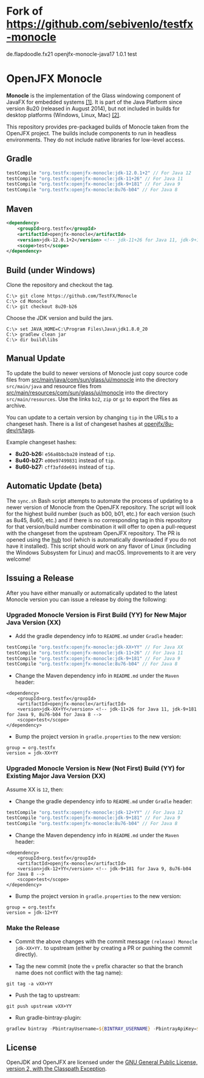 # Fork of https://github.com/sebivenlo/testfx-monocle

<dependency>
    <groupId>de.flapdoodle.fx21</groupId>
    <artifactId>openjfx-monocle-java17</artifactId>
    <version>1.0.1</version>
    <scope>test</scope>
</dependency>


# OpenJFX Monocle

**Monocle** is the implementation of the Glass windowing component of JavaFX for embedded systems
[\[1\]][1]. It is part of the Java Platform since version 8u20 (released in August 2014), but not
included in builds for desktop platforms (Windows, Linux, Mac) [\[2\]][2].

This repository provides pre-packaged builds of Monocle taken from the OpenJFX project. The builds
include components to run in headless environments. They do not include native libraries for
low-level access.

[1]: https://wiki.openjdk.java.net/display/OpenJFX/Monocle
[2]: http://mail.openjdk.java.net/pipermail/openjfx-dev/2014-November/016111.html

## Gradle

```gradle
testCompile "org.testfx:openjfx-monocle:jdk-12.0.1+2" // For Java 12
testCompile "org.testfx:openjfx-monocle:jdk-11+26" // For Java 11
testCompile "org.testfx:openjfx-monocle:jdk-9+181" // For Java 9
testCompile "org.testfx:openjfx-monocle:8u76-b04" // For Java 8
```

## Maven

```xml
<dependency>
    <groupId>org.testfx</groupId>
    <artifactId>openjfx-monocle</artifactId>
    <version>jdk-12.0.1+2</version> <!-- jdk-11+26 for Java 11, jdk-9+181 for Java 9, 8u76-b04 for Java 8 -->
    <scope>test</scope>
</dependency>
```

## Build (under Windows)

Clone the repository and checkout the tag.

```
C:\> git clone https://github.com/TestFX/Monocle
C:\> cd Monocle
C:\> git checkout 8u20-b26
```

Choose the JDK version and build the jars.

```
C:\> set JAVA_HOME=C:\Program Files\Java\jdk1.8.0_20
C:\> gradlew clean jar
C:\> dir build\libs
```

## Manual Update

To update the build to newer versions of Monocle just copy source code files from
[src/main/java/com/sun/glass/ui/monocle][10] into the directory `src/main/java` and resource files
from [src/main/resources/com/sun/glass/ui/monocle][11] into the directory `src/main/resources`. Use
the links `bz2`, `zip` or `gz` to export the files as archive.

You can update to a certain version by changing `tip` in the URLs to a changeset hash. There is a
list of changeset hashes at [openjfx/8u-dev/rt/tags][12].

Example changeset hashes:

- **8u20-b26:** `e56a8bbcba20` instead of `tip`.
- **8u40-b27:** `e00e97499831` instead of `tip`.
- **8u60-b27:** `cff3afdde691` instead of `tip`.

[10]: http://hg.openjdk.java.net/openjfx/8u-dev/rt/file/tip/modules/graphics/src/main/java/com/sun/glass/ui/monocle
[11]: http://hg.openjdk.java.net/openjfx/8u-dev/rt/file/tip/modules/graphics/src/main/resources/com/sun/glass/ui/monocle
[12]: http://hg.openjdk.java.net/openjfx/8u-dev/rt/tags

## Automatic Update (beta)

The `sync.sh` Bash script attempts to automate the process of updating to a newer version
of Monocle from the OpenJFX repository. The script will look for the highest build number
(such as b00, b01, etc.) for each version (such as 8u45, 8u60, etc.) and if there is no
corresponding tag in this repository for that version/build number combination it will
offer to open a pull-request with the changeset from the upstream OpenJFX repository.
The PR is opened using the [hub][13] tool (which is automatically downloaded if you
do not have it installed). This script should work on any flavor of Linux (including
the Windows Subsystem for Linux) and macOS. Improvements to it are very welcome!

[13]: https://github.com/github/hub

## Issuing a Release

After you have either manually or automatically updated to the latest Monocle version
you can issue a release by doing the following:

### Upgraded Monocle Version is First Build (YY) for New Major Java Version (XX)

* Add the gradle dependency info to `README.md` under `Gradle` header:

```gradle
testCompile "org.testfx:openjfx-monocle:jdk-XX+YY" // For Java XX
testCompile "org.testfx:openjfx-monocle:jdk-11+26" // For Java 11
testCompile "org.testfx:openjfx-monocle:jdk-9+181" // For Java 9
testCompile "org.testfx:openjfx-monocle:8u76-b04" // For Java 8
```

* Change the Maven dependency info in `README.md` under the `Maven` header:

```pom
<dependency>
    <groupId>org.testfx</groupId>
    <artifactId>openjfx-monocle</artifactId>
    <version>jdk-XX+YY</version> <!-- jdk-11+26 for Java 11, jdk-9+181 for Java 9, 8u76-b04 for Java 8 -->
    <scope>test</scope>
</dependency>
```

* Bump the project version in `gradle.properties` to the new version:

```
group = org.testfx
version = jdk-XX+YY
```


### Upgraded Monocle Version is New (Not First) Build (YY) for Existing Major Java Version (XX)

Assume XX is `12`, then:

* Change the gradle dependency info to `README.md` under `Gradle` header:

```gradle
testCompile "org.testfx:openjfx-monocle:jdk-12+YY" // For Java 12
testCompile "org.testfx:openjfx-monocle:jdk-9+181" // For Java 9
testCompile "org.testfx:openjfx-monocle:8u76-b04" // For Java 8
```

* Change the Maven dependency info in `README.md` under the `Maven` header:

```pom
<dependency>
    <groupId>org.testfx</groupId>
    <artifactId>openjfx-monocle</artifactId>
    <version>jdk-12+YY</version> <!-- jdk-9+181 for Java 9, 8u76-b04 for Java 8 -->
    <scope>test</scope>
</dependency>
```
* Bump the project version in `gradle.properties` to the new version:

```
group = org.testfx
version = jdk-12+YY
```

### Make the Release

* Commit the above changes with the commit message `(release) Monocle jdk-XX+YY.` to upstream
(either by creating a PR or pushing the commit directly).

* Tag the new commit (note the `v` prefix character so that the branch name does not conflict
with the tag name):

`git tag -a vXX+YY`

* Push the tag to upstream:

`git push upstream vXX+YY`

* Run gradle-bintray-plugin:

```powershell
gradlew bintray -PbintrayUsername=${BINTRAY_USERNAME} -PbintrayApiKey=${BINTRAY_API_KEY} -Dorg.gradle.java.home="%ProgramFiles%\Java\XX.YY"
```

## License

OpenJDK and OpenJFX are licensed under the [GNU General Public License, version 2, with the
Classpath Exception][20].

[20]: http://openjdk.java.net/legal/gplv2+ce.html
